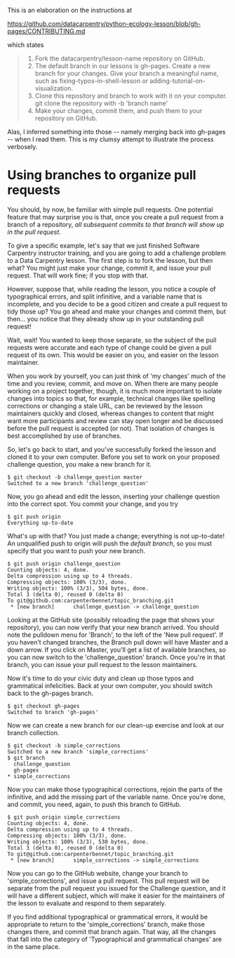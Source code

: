 This is an elaboration on the instructions at

https://github.com/datacarpentry/python-ecology-lesson/blob/gh-pages/CONTRIBUTING.md

which states

> 1. Fork the datacarpentry/lesson-name repository on GitHub.
> 2. The default branch in our lessons is gh-pages. Create a new branch for your changes. Give your branch a meaningful name, such as fixing-typos-in-shell-lesson or adding-tutorial-on-visualization.
> 3. Clone this repository and branch to work with it on your computer. git clone the repository with -b 'branch name'
> 4. Make your changes, commit them, and push them to your repository on GitHub.

Alas, I inferred something into those -- namely merging back into gh-pages -- when I read them.  This is my clumsy attempt to illustrate the process verbosely.

# Using branches to organize pull requests

You should, by now, be familiar with simple pull requests.  One potential
feature that may surprise you is that, once you create a pull request from
a branch of a repository, _all subsequent commits to that branch will show
up in the pull request_.

To give a specific example, let's say that we just finished Software Carpentry
instructor training, and you are going to add a challenge problem to a Data
Carpentry lesson.  The first step is to fork the lesson, but then what?  You
might just make your change, commit it, and issue your pull request.  That
will work fine; if you stop with that.

However, suppose that, while reading the lesson, you notice a couple of
typographical errors, and split infinitive, and a variable name that is
incomplete, and you decide to be a good citizen and create a pull request to
tidy those up?  You go ahead and make your changes and commit them, but
then... you notice that they already show up in your outstanding pull request!

Wait, wait!  You wanted to keep those separate, so the subject of the pull
requests were accurate and each type of change could be given a pull request
of its own.  This would be easier on you, and easier on the lesson maintainer.

When you work by yourself, you can just think of 'my changes' much of the time
and you review, commit, and move on.  When there are many people working on a
project together, though, it is much more important to isolate changes into
topics so that, for example, technical changes like spelling corrections or
changing a stale URL, can be reviewed by the lesson maintainers quickly and
closed, whereas changes to content that might want more participants and
review can stay open longer and be discussed before the pull request is
accepted (or not).  That isolation of changes is best accomplished by use of
branches.

So, let's go back to start, and you've successfully forked the lesson and
cloned it to your own computer.  Before you set to work on your proposed
challenge question, you make a new branch for it.

```
$ git checkout -b challenge_question master
Switched to a new branch 'challenge_question'
```

Now, you go ahead and edit the lesson, inserting your challenge question into
the correct spot.  You commit your change, and you try

```
$ git push origin
Everything up-to-date
```

What's up with that?  You just made a change; everything is not up-to-date!
An unqualified push to origin will push the _default branch_, so you must
specify that you want to push your new branch.

```
$ git push origin challenge_question
Counting objects: 4, done.
Delta compression using up to 4 threads.
Compressing objects: 100% (3/3), done.
Writing objects: 100% (3/3), 504 bytes, done.
Total 3 (delta 0), reused 0 (delta 0)
To git@github.com:carpenterbennet/topic_branching.git
 * [new branch]      challenge_question -> challenge_question
```

Looking at the GitHub site (possibly reloading the page that shows your
repository), you can now verify that your new branch arrived.  You should
note the pulldown menu for 'Branch', to the left of the 'New pull request'.
If you haven't changed branches, the Branch pull down will have Master and
a down arrow.  If you click on Master, you'll get a list of available
branches, so you can now switch to the 'challenge_question' branch.  Once
you're in that branch, you can issue your pull request to the lesson
maintainers.

Now it's time to do your civic duty and clean up those typos and grammatical
infelicities.  Back at your own computer, you should switch back to the
gh-pages branch.

```
$ git checkout gh-pages
Switched to branch 'gh-pages'
```

Now we can create a new branch for our clean-up exercise and look at our
branch collection.

```
$ git checkout -b simple_corrections
Switched to a new branch 'simple_corrections'
$ git branch
  challenge_question
  gh-pages
* simple_corrections
```

Now you can make those typographical corrections, rejoin the parts of the
infinitive, and add the missing part of the variable name.  Once you're done,
and commit, you need, again, to push this branch to GitHub.

```
$ git push origin simple_corrections
Counting objects: 4, done.
Delta compression using up to 4 threads.
Compressing objects: 100% (3/3), done.
Writing objects: 100% (3/3), 530 bytes, done.
Total 3 (delta 0), reused 0 (delta 0)
To git@github.com:carpenterbennet/topic_branching.git
 * [new branch]      simple_corrections -> simple_corrections
```

Now you can go to the GitHub website, change your branch to
'simple_corrections', and issue a pull request.  This pull request will be
separate from the pull request you issued for the Challenge question, and it
will have a different subject, which will make it easier for the maintainers
of the lesson to evaluate and respond to them separately.

If you find additional typographical or grammatical errors, it would
be appropriate to return to the 'simple_corrections' branch, make those changes
there, and commit that branch again.  That way, all the changes that fall into
the category of 'Typographical and grammatical changes' are in the same place.
